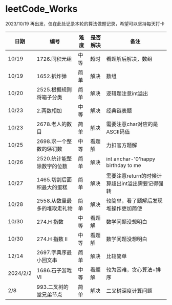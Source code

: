 # leetCode_Works

2023/10/19 再出发，仅在此处记录本轮的算法做题记录，希望可以坚持每天打卡


| 日期    | 编号               | 难度 | 是否解决 | 备注                                 |
|-------|------------------|----|------|------------------------------------|
| 10/19 | 1726.同积元组        | 中等 | 超时   | 看题解后解决，数组                          |
| 10/19 | 1652.拆炸弹         | 简单 | 解决   | 数组                                 |
| 10/20 | 2525.根据规则将箱子分类   | 简单 | 解决   | 逻辑题注意int溢出                         |
| 10/23 | 2.两数相加           | 中等 | 解决   | 经典链表题                              |
| 10/23 | 2678.老人的数目       | 简单 | 解决   | 需要注意char对应的是ASCII码值                |
| 10/25 | 2698.求一个整数的惩罚数   | 中等 | 看题解  | 力扣官方题解                             |
| 10/26 | 2520.统计能整除数字的位数  | 简单 | 解决   | int a=char-'0'happy birthday to me |
| 10/27 | 1465.切割后面积最大的蛋糕  | 简单 | 解决   | 需要注意return的时候计算超出int溢出需要记得强转       |
| 10/28 | 2558.从数量最多的堆取走礼物 | 简单 | 解决   | 较简单，看了题解后发现堆操作更加简便                 |
| 10/30  | 274.H 指数         | 中等 | 看题解  | 数学问题没想明白                           |
| 10/30  | 274.H 指数 II      | 中等 | 看题解  | 数学问题没想明白                           |
|12/14| 2697.字典序最小回文串|简单| 解决   | 比较简单         |
|2024/2/2|1686.石子游戏 VI|中等|看题解|较为困难，贪心算法+排序|
|2/8|993.二叉树的堂兄弟节点|简单|解决|二叉树深度计算问题|